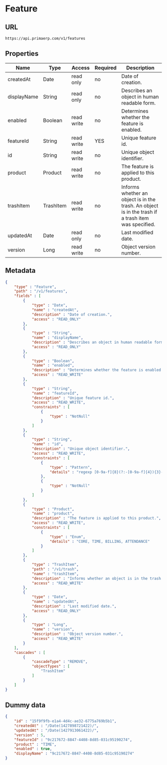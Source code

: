 Feature
==

## URL

	https://api.primaerp.com/v1/features

## Properties

| Name        | Type      | Access     | Required | Description                                                                                         |
|-------------|-----------|------------|----------|-----------------------------------------------------------------------------------------------------|
| createdAt   | Date      | read only  | no       | Date of creation.                                                                                   |
| displayName | String    | read only  | no       | Describes an object in human readable form.                                                         |
| enabled     | Boolean   | read write | no       | Determines whether the feature is enabled.                                                          |
| featureId   | String    | read write | YES      | Unique feature id.                                                                                  |
| id          | String    | read write | no       | Unique object identifier.                                                                           |
| product     | Product   | read write | no       | The feature is applied to this product.                                                             |
| trashItem   | TrashItem | read write | no       | Informs whether an object is in the trash. An object is in the trash if a trash item was specified. |
| updatedAt   | Date      | read only  | no       | Last modified date.                                                                                 |
| version     | Long      | read write | no       | Object version number.                                                                              |

## Metadata

```JSON
{
	"type" : "Feature",
	"path" : "/v1/features",
	"fields" : [
		{
			"type" : "Date",
			"name" : "createdAt",
			"description" : "Date of creation.",
			"access" : "READ_ONLY"
		},
		{
			"type" : "String",
			"name" : "displayName",
			"description" : "Describes an object in human readable form.",
			"access" : "READ_ONLY"
		},
		{
			"type" : "Boolean",
			"name" : "enabled",
			"description" : "Determines whether the feature is enabled.",
			"access" : "READ_WRITE"
		},
		{
			"type" : "String",
			"name" : "featureId",
			"description" : "Unique feature id.",
			"access" : "READ_WRITE",
			"constraints" : [
				{
					"type" : "NotNull"
				}
			]
		},
		{
			"type" : "String",
			"name" : "id",
			"description" : "Unique object identifier.",
			"access" : "READ_WRITE",
			"constraints" : [
				{
					"type" : "Pattern",
					"details" : "regexp [0-9a-f]{8}(?:-[0-9a-f]{4}){3}-[0-9a-f]{12}"
				},
				{
					"type" : "NotNull"
				}
			]
		},
		{
			"type" : "Product",
			"name" : "product",
			"description" : "The feature is applied to this product.",
			"access" : "READ_WRITE",
			"constraints" : [
				{
					"type" : "Enum",
					"details" : "CORE, TIME, BILLING, ATTENDANCE"
				}
			]
		},
		{
			"type" : "TrashItem",
			"path" : "/v1/trash",
			"name" : "trashItem",
			"description" : "Informs whether an object is in the trash. An object is in the trash if a trash item was specified.",
			"access" : "READ_WRITE"
		},
		{
			"type" : "Date",
			"name" : "updatedAt",
			"description" : "Last modified date.",
			"access" : "READ_ONLY"
		},
		{
			"type" : "Long",
			"name" : "version",
			"description" : "Object version number.",
			"access" : "READ_WRITE"
		}
	],
	"cascades" : [
		{
			"cascadeType" : "REMOVE",
			"objectTypes" : [
				"TrashItem"
			]
		}
	]
}
```

## Dummy data

```JSON
{
	"id" : "15f9f9fb-e1a4-4d4c-ae32-6775a769b5b1",
	"createdAt" : "/Date(1427898721422)/",
	"updatedAt" : "/Date(1427913061422)/",
	"version" : 5,
	"featureId" : "9c217672-8847-4408-8d85-031c95190274",
	"product" : "TIME",
	"enabled" : true,
	"displayName" : "9c217672-8847-4408-8d85-031c95190274"
}
```
